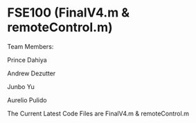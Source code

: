 # FSE100 (FinalV4.m & remoteControl.m)

Team Members:

Prince Dahiya

Andrew Dezutter

Junbo Yu

Aurelio Pulido


The Current Latest Code Files are FinalV4.m & remoteControl.m
